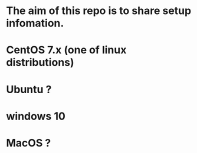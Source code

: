 # The aim of this repo is to share setup infomation.

# CentOS 7.x (one of linux distributions)

# Ubuntu ?

# windows 10

# MacOS ?
